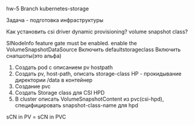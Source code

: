 hw-5
Branch kubernetes-storage

Задача - подготовка инфраструктуры

Как установить csi driver
dynamic provisioning?
volume snapshot class?

SINodeInfo feature gate must be enabled.
enable the VolumeSnapshotDataSource
Включить defaultstorageclass
Включить снапшоты(это альфа)
1) Создать pod с описанием pv hostpath
2) Создать pv, host-path, описать storage-class
HP - прокидывание директории /data в контейнер
3) Создание pvc
4) Создать Storage class для CSI HPD
5) В cluster описать VolumeSnapshotContent из pvc(csi-hpd), специфицировать snapshot-class-name для hpd

sCN in PV = sCN in PVC
